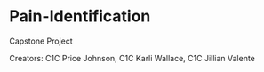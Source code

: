 # Pain-Identification
Capstone Project

Creators: C1C Price Johnson, C1C Karli Wallace, C1C Jillian Valente

